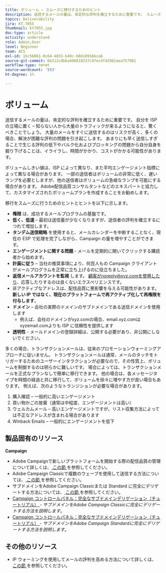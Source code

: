 ```yaml
---
title: ボリューム – スムーズに移行するためのヒント
description: 送信するメールの量は、肯定的な評判を確立するために重要です。 スムーズに移行するために実行できる操作について説明します。
topics: Deliverability
jira: KT-7055
thumbnail: kt7055.jpg
doc-type: article
activity: understand
role: Admin,User
level: Beginner
team: ACS
exl-id: 1bc56061-0c64-4033-b49c-66618916bca6
source-git-commit: 6b312cdbba496818337c97ec4f42962aea757901
workflow-type: tm+mt
source-wordcount: '553'
ht-degree: 1%

---
```


# ボリューム

送信するメールの量は、肯定的な評判を確立するために重要です。 自分を ISP の立場に置く – 知らない人から大量のトラフィックが来るようになると、驚くべきことでしょう。 大量のメールをすぐに送信するのはリスクが高く、多くの場合、解決が困難な評判の問題を引き起こします。 あまりにも早く送信しすぎることで生じる評判の低下やバルク化およびブロッキングの問題から自分自身を掘り下げることは、イライラし、時間がかかり、コストがかかる可能性があります。

ボリュームしきい値は、ISP によって異なり、また平均エンゲージメント指標によって異なる場合があります。 一部の送信者はボリュームの非常に低く、遅いランプを必要としますが、他の送信者はボリュームの急峻なランプを可能にする場合があります。 Adobe配信品質コンサルタントなどのエキスパートと協力して、カスタマイズされたボリュームプランを作成することをお勧めします。

移行をスムーズに行うためのヒントとヒントを以下に示します。

* **権限** は、成功するメールプログラムの基盤です。
* **低く、低速** – 最初は送信量が少なくなりますが、送信者の評判を確立するにつれて増加します。
* **タンデム送信戦略** を使用すると、メールカレンダーを中断することなく、現在の ESP で処理を完了しながら、Campaign の量を増やすことができます。
* **エンゲージメントに関する問題** - メールを定期的に開いてクリックする購読者から始めます。
* **計画に従う** – 当社の推奨事項により、何百人もの Campaign クライアントがメールプログラムを正常に立ち上げるのに役立ちました。
* **返信メールアカウントを監視** します。 顧客がnoreply@xyz.comを使用したり、応答したりするのは良くないエクスペリエンスです。
* 非アクティブなアドレスは、配信品質に悪影響を与える可能性があります。 **新しい IP ではなく、現在のプラットフォームで再アクティブ化して再権限を付与します**。
* **ドメイン** – 会社の実際のドメインのサブドメインである送信ドメインを使用します
   * 例えば、会社のドメインがxyz.comの場合、email.xyz.comはxyzemail.comよりも ISP に信頼性を提供します
* **透明性** - メールドメインの登録詳細は、公開する必要があり、非公開にしないでください。

多くの場合、トランザクションメールは、従来のプロモーションウォーミングアプローチに従いません。 トランザクションメールは通常、メールのタッチをトリガーするためのユーザーインタラクションが必要なので、その性質上、ボリュームを制御するのは明らかに難しいです。 場合によっては、トランザクションメールを正式なプランなしで簡単に移行できます。 他の場合は、各メッセージタイプを時間の経過と共に移行して、ボリュームを徐々に増やす方が良い場合もあります。 例えば、次のようなトランジションが必要な場合があります。

1. 購入確認 – 一般的に高いエンゲージメント
2. 買い物かごの放棄（通常は中程度、エンゲージメントは高い）
3. ウェルカムメール – 高いエンゲージメントですが、リスト収集方法によっては不正なアドレスが含まれる場合があります
4. Winback Emails – 一般的にエンゲージメントを低下

## 製品固有のリソース

**Campaign**

* Adobe Campaignで新しいプラットフォームを開始する際の配信品質の管理について詳しくは、[ この節 ](/help/additional-resources/ac-starting-new-platform.md) を参照してください。
* Adobe Campaign Classicで複数のウェーブを使用して送信する方法については、[ この節 ](https://experienceleague.adobe.com/docs/campaign-classic/using/sending-messages/key-steps-when-creating-a-delivery/steps-sending-the-delivery.html?lang=ja#sending-using-multiple-waves) を参照してください。
* サブドメインをAdobe Campaign Classicまたは Standard に完全にデリゲートする方法については、[ この節 ](/help/additional-resources/ac-domain-name-setup.md) を参照してください。
* [Campaign コントロールパネル：完全なサブドメインデリゲーション（チュートリアル） ](https://experienceleague.adobe.com/docs/campaign-classic-learn/control-panel/subdomains-and-certificates/subdomain-delegation.html) - *サブドメインをAdobe Campaign Classicに完全にデリゲートする方法を説明します*。
* [Campaign コントロールパネル：完全なサブドメインデリゲーション（チュートリアル） ](https://experienceleague.adobe.com/docs/campaign-standard-learn/control-panel/subdomains-and-certificates/subdomain-delegation.html) - *サブドメインをAdobe Campaign Standardに完全にデリゲートする方法を説明します*。

## その他のリソース

* IP ウォーミングを使用してメールの評判を高める方法について詳しくは、[ この節 ](/help/additional-resources/increase-reputation-with-ip-warming.md) を参照してください。
